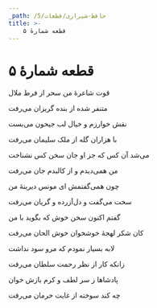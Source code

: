 ```yaml
---
_path: /حافظ-شیرازی/قطعات/5
title: >-
    قطعه شمارهٔ ۵
---
```

# قطعه شمارهٔ ۵

<div class="b" id="bn1"><div class="m1"><p>قوت شاعرهٔ من سحر از فرط ملال</p></div>
<div class="m2"><p>متنفر شده از بنده گریزان می‌رفت</p></div></div>
<div class="b" id="bn2"><div class="m1"><p>نقش خوارزم و خیال لب جیحون می‌بست</p></div>
<div class="m2"><p>با هزاران گله از ملک سلیمان می‌رفت</p></div></div>
<div class="b" id="bn3"><div class="m1"><p>می‌شد آن کس که جز او جان سخن کس نشناخت</p></div>
<div class="m2"><p>من همی‌دیدم و از کالبدم جان می‌رفت</p></div></div>
<div class="b" id="bn4"><div class="m1"><p>چون همی‌گفتمش ای مونس دیرینهٔ من</p></div>
<div class="m2"><p>سخت می‌گفت و دل‌آزرده و گریان می‌رفت</p></div></div>
<div class="b" id="bn5"><div class="m1"><p>گفتم اکنون سخن خوش که بگوید با من</p></div>
<div class="m2"><p>کان شکر لهجهٔ خوشخوان خوش الحان می‌رفت</p></div></div>
<div class="b" id="bn6"><div class="m1"><p>لابه بسیار نمودم که مرو سود نداشت</p></div>
<div class="m2"><p>زانکه کار از نظر رحمت سلطان می‌رفت</p></div></div>
<div class="b" id="bn7"><div class="m1"><p>پادشاها ز سر لطف و کرم بازش خوان</p></div>
<div class="m2"><p>چه کند سوخته از غایت حرمان می‌رفت</p></div></div>

